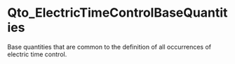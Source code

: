 # Qto_ElectricTimeControlBaseQuantities

Base quantities that are common to the definition of all occurrences of electric time control.
<!-- end of short definition -->

